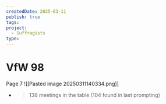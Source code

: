 ```yaml
---
createdDate: 2025-03-11
publish: true
tags: 
project:
  - Suffragists
type:
---
```

# VfW 98
Page 7
![[Pasted image 20250311140334.png]]
- > 138 meetings in the table (104 found in last prompting)